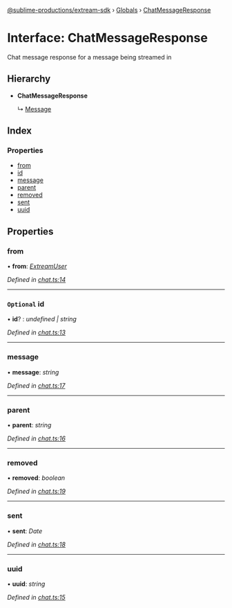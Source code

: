 [@sublime-productions/extream-sdk](../README.md) › [Globals](../globals.md) › [ChatMessageResponse](chatmessageresponse.md)

# Interface: ChatMessageResponse

Chat message response for a message being streamed in

## Hierarchy

* **ChatMessageResponse**

  ↳ [Message](message.md)

## Index

### Properties

* [from](chatmessageresponse.md#from)
* [id](chatmessageresponse.md#optional-id)
* [message](chatmessageresponse.md#message)
* [parent](chatmessageresponse.md#parent)
* [removed](chatmessageresponse.md#removed)
* [sent](chatmessageresponse.md#sent)
* [uuid](chatmessageresponse.md#uuid)

## Properties

###  from

• **from**: *[ExtreamUser](extreamuser.md)*

*Defined in [chat.ts:14](https://github.com/Extream-SaaS/ex-sdk/blob/1dafdd0/src/chat.ts#L14)*

___

### `Optional` id

• **id**? : *undefined | string*

*Defined in [chat.ts:13](https://github.com/Extream-SaaS/ex-sdk/blob/1dafdd0/src/chat.ts#L13)*

___

###  message

• **message**: *string*

*Defined in [chat.ts:17](https://github.com/Extream-SaaS/ex-sdk/blob/1dafdd0/src/chat.ts#L17)*

___

###  parent

• **parent**: *string*

*Defined in [chat.ts:16](https://github.com/Extream-SaaS/ex-sdk/blob/1dafdd0/src/chat.ts#L16)*

___

###  removed

• **removed**: *boolean*

*Defined in [chat.ts:19](https://github.com/Extream-SaaS/ex-sdk/blob/1dafdd0/src/chat.ts#L19)*

___

###  sent

• **sent**: *Date*

*Defined in [chat.ts:18](https://github.com/Extream-SaaS/ex-sdk/blob/1dafdd0/src/chat.ts#L18)*

___

###  uuid

• **uuid**: *string*

*Defined in [chat.ts:15](https://github.com/Extream-SaaS/ex-sdk/blob/1dafdd0/src/chat.ts#L15)*
